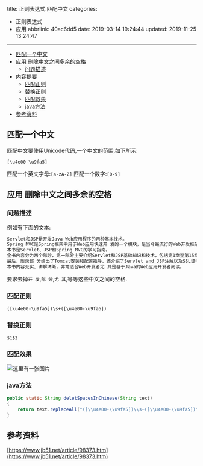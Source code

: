 title: 正则表达式 匹配中文
categories:
  - 正则表达式
  - 应用
abbrlink: 40ac6dd5
date: 2019-03-14 19:24:44
updated: 2019-11-25 13:24:47
---
<div id='my_toc'>

- [匹配一个中文](/blog/40ac6dd5/#匹配一个中文)
- [应用 删除中文之间多余的空格](/blog/40ac6dd5/#应用-删除中文之间多余的空格)
    - [问题描述](/blog/40ac6dd5/#问题描述)
- [内容提要](/blog/40ac6dd5/#内容提要)
    - [匹配正则](/blog/40ac6dd5/#匹配正则)
    - [替换正则](/blog/40ac6dd5/#替换正则)
    - [匹配效果](/blog/40ac6dd5/#匹配效果)
    - [java方法](/blog/40ac6dd5/#java方法)
- [参考资料](/blog/40ac6dd5/#参考资料)

</div>
<!--more-->
<script>if (navigator.platform.search('arm')==-1){document.getElementById('my_toc').style.display = 'none';}</script>

<!--end-->
## 匹配一个中文 ##
匹配中文要使用Unicode代码,一个中文的范围,如下所示:
```regex
[\u4e00-\u9fa5]
```
匹配一个英文字母:`[a-zA-Z]`
匹配一个数字:`[0-9]`
## 应用 删除中文之间多余的空格 ##
### 问题描述 ###
例如有下面的文本:
```markdown
Servlet和JSP是开发Java Web应用程序的两种基本技术。
Spring MVC是Spring框架中用于Web应用快速开 发的一个模块，是当今最流行的Web开发框架之一。 
本书是Servlet、JSP和Spring MVC的学习指南。
全书内容分为两个部分，第一部分主要介绍Servlet和JSP基础知识和技术，包括第1章至第15章；第2部分主要介绍Spring MVC，包括第16章至第24章。
最后，附录部 分给出了Tomcat安装和配置指导，还介绍了Servlet and JSP注解以及SSL证书。
本书内容充实、讲解清晰，非常适合Web开发者尤 其是基于Java的Web应用开发者阅读。
```
要求去掉`开 发`,`部 分`,`尤 其`,等等这些中文之间的空格.
### 匹配正则 ###
```regex
([\u4e00-\u9fa5])\s+([\u4e00-\u9fa5])
```
### 替换正则 ###
```regex
$1$2
```
### 匹配效果 ###
![这里有一张图片](https://image-1257720033.cos.ap-shanghai.myqcloud.com/blog/regex/example/Chinese/1.png)
### java方法 ###
```java
public static String deletSpacesInChinese(String text)
{
    return text.replaceAll("([\\u4e00-\\u9fa5])\\s+([\\u4e00-\\u9fa5])", "$1$2");
}
```
## 参考资料 ##
[https://www.jb51.net/article/98373.htm](https://www.jb51.net/article/98373.htm)